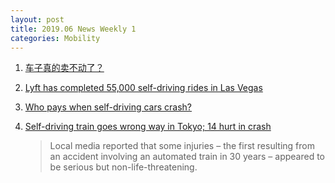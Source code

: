 ```yaml
---
layout: post
title: 2019.06 News Weekly 1
categories: Mobility
---
```


1. [车子真的卖不动了？](https://www.huxiu.com/article/302095.html)

2. [Lyft has completed 55,000 self-driving rides in Las Vegas](https://www.engadget.com/2019/05/31/lyft-aptiv-55000-self-driving-vehicle-rides-vegas/)

3. [Who pays when self-driving cars crash?](https://www.thecamarilloacorn.com/articles/who-pays-when-self-driving-cars-crash/)

4. [Self-driving train goes wrong way in Tokyo; 14 hurt in crash](https://www.nst.com.my/world/2019/06/493446/self-driving-train-goes-wrong-way-tokyo-14-hurt-crash)

    > Local media reported that some injuries – the first resulting from an accident involving an automated train in 30 years – appeared to be serious but non-life-threatening.

